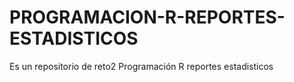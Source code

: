 # PROGRAMACION-R-REPORTES-ESTADISTICOS
Es un repositorio de reto2 Programación R reportes estadisticos
